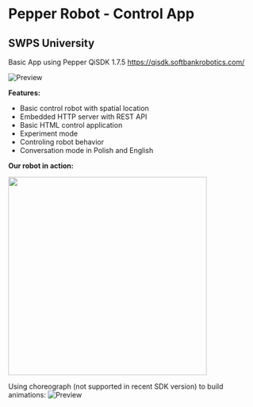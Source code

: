 # Pepper Robot - Control App
## SWPS University

Basic App using Pepper QiSDK 1.7.5
https://qisdk.softbankrobotics.com/


![Preview](https://qisdk.softbankrobotics.com/sdk/doc/pepper-sdk/_images/android_home.png)

**Features:**
* Basic control robot with spatial location
* Embedded HTTP server with REST API
* Basic HTML control application
* Experiment mode
* Controling robot behavior
* Conversation mode in Polish and English


**Our robot in action:**

<img width=400 src='https://pbs.twimg.com/media/EKi8XOyXkAAVNRr.jpg'/>


Using choreograph (not supported in recent SDK version) to build animations:
![Preview](https://qisdk.softbankrobotics.com/sdk/doc/pepper-sdk/_images/gorilla_edit.png)
